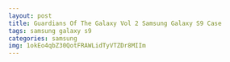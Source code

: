 ```yaml
---
layout: post
title: Guardians Of The Galaxy Vol 2 Samsung Galaxy S9 Case
tags: samsung galaxy s9
categories: samsung
img: 1okEo4qbZ30QotFRAWLidTyVTZDr8MIIm
---
```


